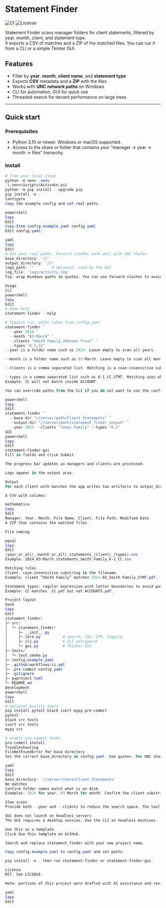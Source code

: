 # Statement Finder

![CI](https://github.com/jared1776/statement_finder/actions/workflows/ci.yml/badge.svg)
![License](https://img.shields.io/badge/license-MIT-blue)

Statement Finder scans manager folders for client statements, filtered by year, month, client, and statement type.  
It exports a CSV of matches and a ZIP of the matched files. You can run it from a CLI or a simple Tkinter GUI.

## Features
- Filter by **year**, **month**, **client name**, and **statement type**  
- Exports **CSV** metadata and a **ZIP** with the files  
- Works with **UNC network paths** on Windows  
- CLI for automation, GUI for quick use  
- Threaded search for decent performance on large trees

---

## Quick start

### Prerequisites
- Python 3.10 or newer. Windows or macOS supported.  
- Access to the share or folder that contains your “manager → year → month → files” hierarchy.

### Install
```powershell
# from your local clone
python -m venv .venv
.\.venv\Scripts\Activate.ps1
python -m pip install --upgrade pip
pip install -e .
Configure
Copy the example config and set real paths.

powershell
Copy
Edit
Copy-Item config.example.yaml config.yaml
Edit config.yaml:

yaml
Copy
Edit
# Use your real paths. Forward slashes work well with UNC shares.
base_directory: '//'
output_directory: '//'
logo_path: ''        # optional, used by the GUI
log_file: 'logs/activity.log'
Tip: wrap Windows paths in quotes. You can use forward slashes to avoid escape issues.

Usage
CLI
powershell
Copy
Edit
# Show help
statement-finder --help

# Typical run, paths taken from config.yaml
statement-finder `
  --year 2024 `
  --month "03-March" `
  --clients "Smith Family,Johnson Trust" `
  --types "K-1,CC"
--year is a folder name such as 2024. Leave empty to scan all years.

--month is a folder name such as 03-March. Leave empty to scan all months.

--clients is a comma separated list. Matching is a case-insensitive substring of the filename.

--types is a comma separated list such as K-1,CC,STMT. Matching uses whole-word style boundaries.
Example: CC will not match inside ACCOUNT.

You can override paths from the CLI if you do not want to use the config file:

powershell
Copy
Edit
statement-finder `
  --base-dir "//server/path/Client Statements" `
  --output-dir "//server/path/statement_finder_output" `
  --year 2025 --clients "Jones Family" --types "K-1"
GUI
powershell
Copy
Edit
statement-finder-gui
Fill in fields and click Submit.

The progress bar updates as managers and clients are processed.

Logs appear in the output area.

Output
For each client with matches the app writes two artifacts to output_directory:

A CSV with columns:

mathematica
Copy
Edit
Manager, Year, Month, File Name, Client, File Path, Modified Date
A ZIP that contains the matched files.

File naming

pgsql
Copy
Edit
{year_or_all}_{month_or_all}_statements_{client}_{types}.csv
Example: 2024_03-March_statements_Smith_Family_K-1_CC.csv

Matching rules
Client: case-insensitive substring in the filename.
Example: client “Smith Family” matches 2024-03_Smith Family_STMT.pdf.

Statement types: regular expression with letter boundaries to avoid partial matches.
Example: CC matches _CC.pdf but not ACCOUNTS.pdf.

Project layout
bash
Copy
Edit
statement_finder/
├─ src/
│  └─ statement_finder/
│     ├─ __init__.py
│     ├─ core.py          # search, CSV, ZIP, logging
│     ├─ cli.py           # CLI entrypoint
│     └─ gui.py           # Tkinter GUI
├─ tests/
│  └─ test_smoke.py
├─ config.example.yaml
├─ .github/workflows/ci.yml
├─ .pre-commit-config.yaml
├─ .gitignore
├─ pyproject.toml
└─ README.md
Development
powershell
Copy
Edit
# optional quality tools
pip install pytest black isort mypy pre-commit
pytest
black src tests
isort src tests
mypy src

# enable pre-commit hooks
pre-commit install
Troubleshooting
FileNotFoundError for base directory
Set the correct base_directory in config.yaml. Use quotes. For UNC shares prefer forward slashes:

yaml
Copy
Edit
base_directory: '//server/share/Client Statements'
No matches
Confirm folder names match what is on disk.
Examples: 2024 for year, 03-March for month. Confirm the client substring exists in filenames.

Slow scans
Provide both --year and --clients to reduce the search space. The tool uses a thread pool, but very large trees still benefit from narrower filters.

GUI does not launch on headless servers
The GUI requires a desktop session. Use the CLI on headless machines.

Use this as a template
Click Use this template on GitHub.

Search and replace statement_finder with your new project name.

Copy config.example.yaml to config.yaml and set paths.

pip install -e . then run statement-finder or statement-finder-gui.

License
MIT. See LICENSE.

Note: portions of this project were drafted with AI assistance and reviewed by the author.

yaml
Copy
Edit

